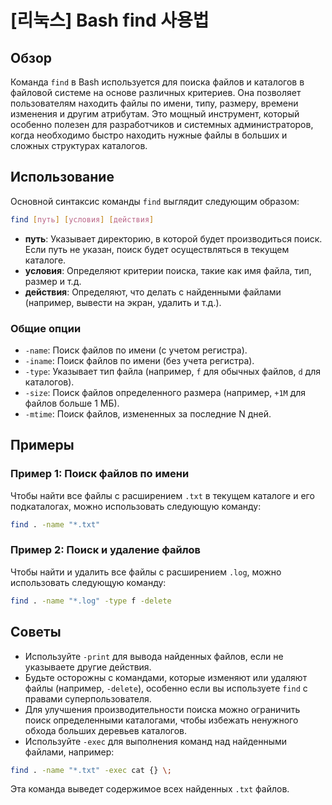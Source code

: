 # [리눅스] Bash find 사용법

## Обзор
Команда `find` в Bash используется для поиска файлов и каталогов в файловой системе на основе различных критериев. Она позволяет пользователям находить файлы по имени, типу, размеру, времени изменения и другим атрибутам. Это мощный инструмент, который особенно полезен для разработчиков и системных администраторов, когда необходимо быстро находить нужные файлы в больших и сложных структурах каталогов.

## Использование
Основной синтаксис команды `find` выглядит следующим образом:

```bash
find [путь] [условия] [действия]
```

- **путь**: Указывает директорию, в которой будет производиться поиск. Если путь не указан, поиск будет осуществляться в текущем каталоге.
- **условия**: Определяют критерии поиска, такие как имя файла, тип, размер и т.д.
- **действия**: Определяют, что делать с найденными файлами (например, вывести на экран, удалить и т.д.).

### Общие опции
- `-name`: Поиск файлов по имени (с учетом регистра).
- `-iname`: Поиск файлов по имени (без учета регистра).
- `-type`: Указывает тип файла (например, `f` для обычных файлов, `d` для каталогов).
- `-size`: Поиск файлов определенного размера (например, `+1M` для файлов больше 1 МБ).
- `-mtime`: Поиск файлов, измененных за последние N дней.

## Примеры

### Пример 1: Поиск файлов по имени
Чтобы найти все файлы с расширением `.txt` в текущем каталоге и его подкаталогах, можно использовать следующую команду:

```bash
find . -name "*.txt"
```

### Пример 2: Поиск и удаление файлов
Чтобы найти и удалить все файлы с расширением `.log`, можно использовать следующую команду:

```bash
find . -name "*.log" -type f -delete
```

## Советы
- Используйте `-print` для вывода найденных файлов, если не указываете другие действия.
- Будьте осторожны с командами, которые изменяют или удаляют файлы (например, `-delete`), особенно если вы используете `find` с правами суперпользователя.
- Для улучшения производительности поиска можно ограничить поиск определенными каталогами, чтобы избежать ненужного обхода больших деревьев каталогов.
- Используйте `-exec` для выполнения команд над найденными файлами, например:

```bash
find . -name "*.txt" -exec cat {} \;
```

Эта команда выведет содержимое всех найденных `.txt` файлов.